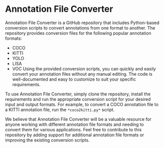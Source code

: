 # Annotation File Converter
Annotation File Converter is a GitHub repository that includes Python-based conversion scripts to convert annotations from one format to another. The repository provides conversion files for the following popular annotation formats:

* COCO
* KITTI
* YOLO
* LISA
* VOC
Using the provided conversion scripts, you can quickly and easily convert your annotation files without any manual editing. The code is well-documented and easy to customize to suit your specific requirements.

To use Annotation File Converter, simply clone the repository, install the requirements and run the appropriate conversion script for your desired input and output formats. For example, to convert a COCO annotation file to a KITTI annotation file, run the `*coco2kitti.py*` script.

We believe that Annotation File Converter will be a valuable resource for anyone working with different annotation file formats and needing to convert them for various applications. Feel free to contribute to this repository by adding support for additional annotation file formats or improving the existing conversion scripts.
